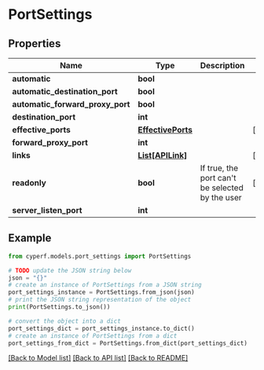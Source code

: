 # PortSettings


## Properties

Name | Type | Description | Notes
------------ | ------------- | ------------- | -------------
**automatic** | **bool** |  | 
**automatic_destination_port** | **bool** |  | 
**automatic_forward_proxy_port** | **bool** |  | 
**destination_port** | **int** |  | 
**effective_ports** | [**EffectivePorts**](EffectivePorts.md) |  | [optional] 
**forward_proxy_port** | **int** |  | 
**links** | [**List[APILink]**](APILink.md) |  | [optional] 
**readonly** | **bool** | If true, the port can&#39;t be selected by the user | [optional] 
**server_listen_port** | **int** |  | 

## Example

```python
from cyperf.models.port_settings import PortSettings

# TODO update the JSON string below
json = "{}"
# create an instance of PortSettings from a JSON string
port_settings_instance = PortSettings.from_json(json)
# print the JSON string representation of the object
print(PortSettings.to_json())

# convert the object into a dict
port_settings_dict = port_settings_instance.to_dict()
# create an instance of PortSettings from a dict
port_settings_from_dict = PortSettings.from_dict(port_settings_dict)
```
[[Back to Model list]](../README.md#documentation-for-models) [[Back to API list]](../README.md#documentation-for-api-endpoints) [[Back to README]](../README.md)


